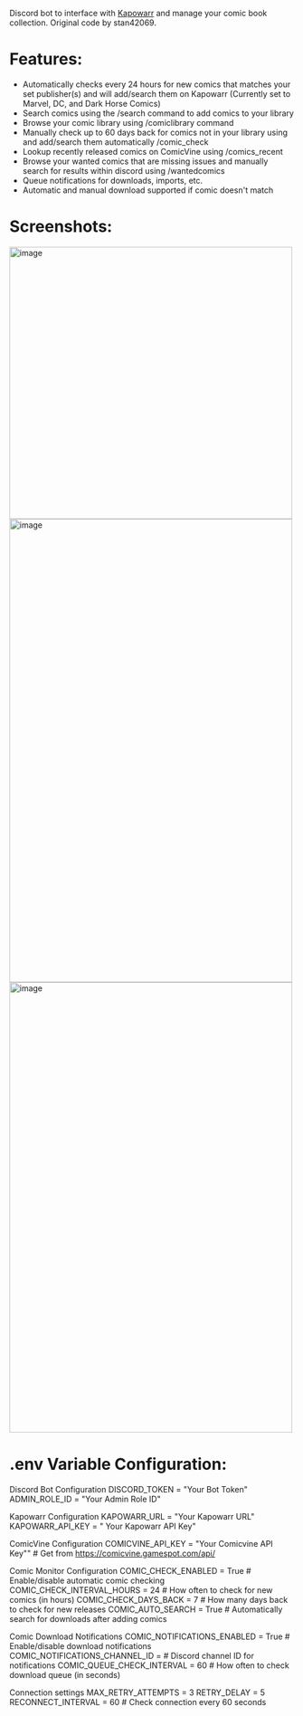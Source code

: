 Discord bot to interface with [Kapowarr](https://github.com/Casvt/Kapowarr) and manage your comic book collection. Original code by stan42069.

# Features:
- Automatically checks every 24 hours for new comics that matches your set publisher(s) and will add/search them on Kapowarr (Currently set to Marvel, DC, and Dark Horse Comics)
- Search comics using the /search command to add comics to your library
- Browse your comic library using /comiclibrary command
- Manually check up to 60 days back for comics not in your library using and add/search them automatically /comic_check
- Lookup recently released comics on ComicVine using /comics_recent
- Browse your wanted comics that are missing issues and manually search for results within discord using /wantedcomics
- Queue notifications for downloads, imports, etc.
- Automatic and manual download supported if comic doesn't match

# Screenshots:

<img width="500" height="481" alt="image" src="https://github.com/user-attachments/assets/65f53747-8ba4-4332-933e-479b86dec879" />

<img width="500" height="819" alt="image" src="https://github.com/user-attachments/assets/0bc6e0be-cd89-4407-adb8-3c3c985b3d40" />

<img width="500" height="796" alt="image" src="https://github.com/user-attachments/assets/60178b0f-e638-47cd-9185-2f31359ae807" />

# .env Variable Configuration:
Discord Bot Configuration
DISCORD_TOKEN = "Your Bot Token"
ADMIN_ROLE_ID = "Your Admin Role ID"

Kapowarr Configuration
KAPOWARR_URL = "Your Kapowarr URL"
KAPOWARR_API_KEY = " Your Kapowarr API Key"

ComicVine Configuration
COMICVINE_API_KEY = "Your Comicvine API Key""  # Get from https://comicvine.gamespot.com/api/

Comic Monitor Configuration
COMIC_CHECK_ENABLED = True  # Enable/disable automatic comic checking
COMIC_CHECK_INTERVAL_HOURS = 24  # How often to check for new comics (in hours)
COMIC_CHECK_DAYS_BACK = 7  # How many days back to check for new releases
COMIC_AUTO_SEARCH = True  # Automatically search for downloads after adding comics

Comic Download Notifications
COMIC_NOTIFICATIONS_ENABLED = True  # Enable/disable download notifications
COMIC_NOTIFICATIONS_CHANNEL_ID =   # Discord channel ID for notifications
COMIC_QUEUE_CHECK_INTERVAL = 60  # How often to check download queue (in seconds)

Connection settings
MAX_RETRY_ATTEMPTS = 3
RETRY_DELAY = 5
RECONNECT_INTERVAL = 60  # Check connection every 60 seconds
